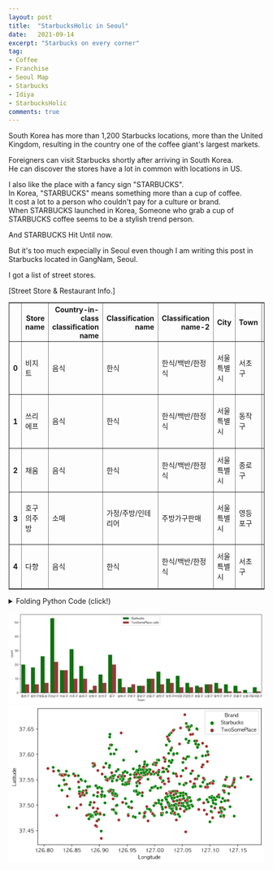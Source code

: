 ```yaml
---
layout: post
title:  "StarbucksHolic in Seoul"
date:   2021-09-14
excerpt: "Starbucks on every corner"
tag:
- Coffee
- Franchise
- Seoul Map
- Starbucks
- Idiya
- StarbucksHolic
comments: true
---
```


South Korea has more than 1,200 Starbucks locations, more than the United Kingdom,
resulting in the country one of the coffee giant's largest markets. 

Foreigners can visit Starbucks shortly after arriving in South Korea.    
He can discover the stores have a lot in common with locations in US.   

I also like the place with a fancy sign "STARBUCKS".     
In Korea, "STARBUCKS" means something more than a cup of coffee.   
It cost a lot to a person who couldn't pay for a culture or brand.     
When STARBUCKS launched in Korea, 
Someone who grab a cup of STARBUCKS coffee seems to be a stylish trend person.   

And STARBUCKS Hit Until now. 

But it's too much expecially in Seoul even though I am writing this post in Starbucks located in GangNam, Seoul.    

I got a list of street stores. 

[Street Store & Restaurant Info.]

<div>
<style scoped>
    .dataframe tbody tr th:only-of-type {
        vertical-align: middle;
    }

    .dataframe tbody tr th {
        vertical-align: top;
    }

    .dataframe thead th {
        text-align: right;
    }
</style>
<table border="1" class="dataframe">
  <thead>
    <tr style="text-align: right;">
      <th></th>
      <th>Store name</th>
      <th>Country-in-class classification name</th>
      <th>Classification name</th>
      <th>Classification name-2</th>
      <th>City</th>
      <th>Town</th>
      <th>Administrative name</th>
      <th>Legal name</th>
      <th>Street name address</th>
      <th>Longitude</th>
      <th>Latitude</th>
    </tr>
  </thead>
  <tbody>
    <tr>
      <th>0</th>
      <td>비지트</td>
      <td>음식</td>
      <td>한식</td>
      <td>한식/백반/한정식</td>
      <td>서울특별시</td>
      <td>서초구</td>
      <td>방배4동</td>
      <td>방배동</td>
      <td>서울특별시 서초구 동광로18길 82</td>
      <td>126.991394</td>
      <td>37.488375</td>
    </tr>
    <tr>
      <th>1</th>
      <td>쓰리에프</td>
      <td>음식</td>
      <td>한식</td>
      <td>한식/백반/한정식</td>
      <td>서울특별시</td>
      <td>동작구</td>
      <td>사당2동</td>
      <td>사당동</td>
      <td>서울특별시 동작구 동작대로27가길 12</td>
      <td>126.980952</td>
      <td>37.487105</td>
    </tr>
    <tr>
      <th>2</th>
      <td>채움</td>
      <td>음식</td>
      <td>한식</td>
      <td>한식/백반/한정식</td>
      <td>서울특별시</td>
      <td>종로구</td>
      <td>종로1.2.3.4가동</td>
      <td>수송동</td>
      <td>서울특별시 종로구 삼봉로 81</td>
      <td>126.981794</td>
      <td>37.572387</td>
    </tr>
    <tr>
      <th>3</th>
      <td>호구의주방</td>
      <td>소매</td>
      <td>가정/주방/인테리어</td>
      <td>주방가구판매</td>
      <td>서울특별시</td>
      <td>영등포구</td>
      <td>양평2동</td>
      <td>양평동4가</td>
      <td>서울특별시 영등포구 선유로 269</td>
      <td>126.897892</td>
      <td>37.536700</td>
    </tr>
    <tr>
      <th>4</th>
      <td>다향</td>
      <td>음식</td>
      <td>한식</td>
      <td>한식/백반/한정식</td>
      <td>서울특별시</td>
      <td>서초구</td>
      <td>서초3동</td>
      <td>서초동</td>
      <td>서울특별시 서초구 효령로 230</td>
      <td>127.009382</td>
      <td>37.483436</td>
    </tr>
  </tbody>
</table>
</div>

<details>
<summary>Folding Python Code (click!)</summary>
<div markdown="1">

```python
import pandas as pd
import numpy as np
import seaborn as sns
import googletrans
from googletrans import Translator
import matplotlib.pyplot as plt
from IPython.display import set_matplotlib_formats

translator = Translator()

plt.rc("font", family="AppleGothic")
plt.rc("axes", unicode_minus=False)

set_matplotlib_formats("retina")

#Data Source : https://www.data.go.kr/dataset/15012005/fileData.do
df = pd.read_csv("../../info_202106_.csv")
df.rename(columns=lambda x: translator.translate(x).text, inplace=True)

columns = ['Mutual name', 'Country-in-class classification name', 'Classification name', 'Summary', 
           'Attempt', 'Life', 'Administrative name', 'Legal name', 'Street name address', 
           'Hardness', 'Latitude']
df = df[columns].copy()
df = df.rename(columns = {'Mutual name' : 'Store name', 'Summary' : 'Classification name-2', 'Attempt':'City', 'Life': 'Town','Hardness':'Longitude'})
df.head()
```

</div>
</details>

![png](../assets/img/coffee_output_1.png)
![png](../assets/img/coffee_output_2.png)
